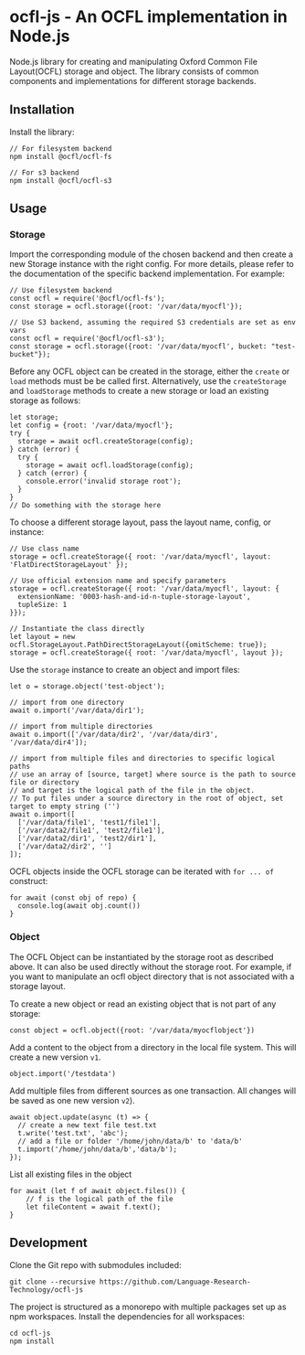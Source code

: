 # ocfl-js - An OCFL implementation in Node.js
Node.js library for creating and manipulating Oxford Common File Layout(OCFL) storage and object.
The library consists of common components and implementations for different storage backends.

## Installation

Install the library:

    // For filesystem backend
    npm install @ocfl/ocfl-fs

    // For s3 backend
    npm install @ocfl/ocfl-s3

## Usage

### Storage

Import the corresponding module of the chosen backend and then create a new Storage instance with the right config. For more details, please refer to the documentation of the specific backend implementation. For example:

    // Use filesystem backend
    const ocfl = require('@ocfl/ocfl-fs');
    const storage = ocfl.storage({root: '/var/data/myocfl'});

    // Use S3 backend, assuming the required S3 credentials are set as env vars
    const ocfl = require('@ocfl/ocfl-s3');
    const storage = ocfl.storage({root: '/var/data/myocfl', bucket: "test-bucket"});

Before any OCFL object can be created in the storage, either the `create` or `load` methods must be be called first.
Alternatively, use the `createStorage` and `loadStorage` methods to create a new storage or load an existing storage as follows:
    
    let storage;
    let config = {root: '/var/data/myocfl'};
    try {
      storage = await ocfl.createStorage(config);
    } catch (error) {
      try {
        storage = await ocfl.loadStorage(config);
      } catch (error) {
        console.error('invalid storage root');
      }
    }
    // Do something with the storage here

To choose a different storage layout, pass the layout name, config, or instance:

    // Use class name
    storage = ocfl.createStorage({ root: '/var/data/myocfl', layout: 'FlatDirectStorageLayout' });
    
    // Use official extension name and specify parameters
    storage = ocfl.createStorage({ root: '/var/data/myocfl', layout: { 
      extensionName: '0003-hash-and-id-n-tuple-storage-layout',
      tupleSize: 1
    }});
    
    // Instantiate the class directly
    let layout = new ocfl.StorageLayout.PathDirectStorageLayout({omitScheme: true});
    storage = ocfl.createStorage({ root: '/var/data/myocfl', layout });

Use the `storage` instance to create an object and import files:

    let o = storage.object('test-object');

    // import from one directory
    await o.import('/var/data/dir1');

    // import from multiple directories
    await o.import(['/var/data/dir2', '/var/data/dir3', '/var/data/dir4']);

    // import from multiple files and directories to specific logical paths
    // use an array of [source, target] where source is the path to source file or directory
    // and target is the logical path of the file in the object. 
    // To put files under a source directory in the root of object, set target to empty string ('')
    await o.import([
      ['/var/data/file1', 'test1/file1'],
      ['/var/data2/file1', 'test2/file1'],
      ['/var/data2/dir1', 'test2/dir1'],
      ['/var/data2/dir2', '']
    ]);

OCFL objects inside the OCFL storage can be iterated with `for ... of` construct:

    for await (const obj of repo) { 
      console.log(await obj.count())
    }


### Object

The OCFL Object can be instantiated by the storage root as described above. It can also be used directly without
the storage root. For example, if you want to manipulate an ocfl object directory that is not associated with a storage layout.

To create a new object or read an existing object that is not part of any storage:

    const object = ocfl.object({root: '/var/data/myocflobject'})

Add a content to the object from a directory in the local file system. This will create a new version `v1`.

    object.import('/testdata')

Add multiple files from different sources as one transaction. All changes will be saved as one new version `v2`).

    await object.update(async (t) => {
      // create a new text file test.txt
      t.write('test.txt', 'abc');
      // add a file or folder '/home/john/data/b' to 'data/b'
      t.import('/home/john/data/b','data/b');
    });

List all existing files in the object

    for await (let f of await object.files()) {
        // f is the logical path of the file
        let fileContent = await f.text();
    }

## Development

Clone the Git repo with submodules included:

    git clone --recursive https://github.com/Language-Research-Technology/ocfl-js

The project is structured as a monorepo with multiple packages set up as npm workspaces.
Install the dependencies for all workspaces:

    cd ocfl-js
    npm install